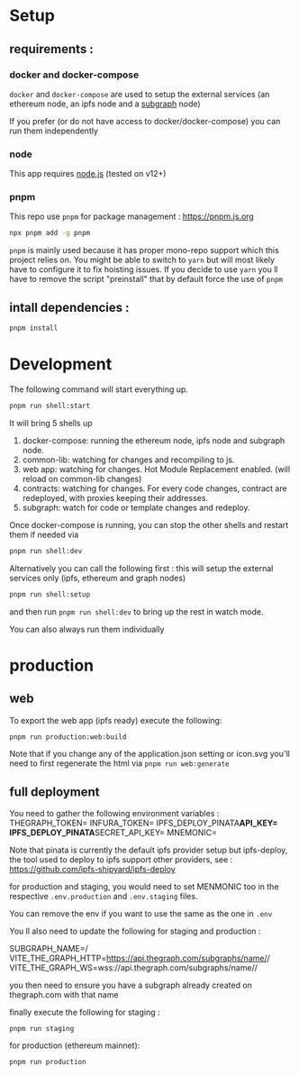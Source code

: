<!--   -->

# Setup

## requirements :

### docker and docker-compose

`docker` and `docker-compose` are used to setup the external services (an ethereum node, an ipfs node and a [subgraph](https://thegraph.com) node)

If you prefer (or do not have access to docker/docker-compose) you can run them independently

### node

This app requires [node.js](https://nodejs.org/) (tested on v12+)

### pnpm

This repo use `pnpm` for package management : https://pnpm.js.org

```bash
npx pnpm add -g pnpm
```

`pnpm` is mainly used because it has proper mono-repo support which this project relies on.
You might be able to switch to `yarn` but will most likely have to configure it to fix hoisting issues.
If you decide to use `yarn` you ll have to remove the script "preinstall" that by default force the use of `pnpm`

## intall dependencies :

```bash
pnpm install
```

# Development

The following command will start everything up.

```bash
pnpm run shell:start
```

It will bring 5 shells up

1. docker-compose: running the ethereum node, ipfs node and subgraph node.
1. common-lib: watching for changes and recompiling to js.
1. web app: watching for changes. Hot Module Replacement enabled. (will reload on common-lib changes)
1. contracts: watching for changes. For every code changes, contract are redeployed, with proxies keeping their addresses.
1. subgraph: watch for code or template changes and redeploy.

Once docker-compose is running, you can stop the other shells and restart them if needed via

```bash
pnpm run shell:dev
```

Alternatively you can call the following first : this will setup the external services only (ipfs, ethereum and graph nodes)

```bash
pnpm run shell:setup
```

and then run `pnpm run shell:dev` to bring up the rest in watch mode.

You can also always run them individually

# production

## web

To export the web app (ipfs ready) execute the following:

```bash
pnpm run production:web:build
```

Note that if you change any of the application.json setting or icon.svg you'll need to first regenerate the html via `pnpm run web:generate`

## full deployment

You need to gather the following environment variables :
THEGRAPH_TOKEN=<graph token used to deploy the subgraph on thegraph.come>
INFURA_TOKEN=<infura token to talk to a network>
IPFS_DEPLOY_PINATA**API_KEY=<pinata api key>
IPFS_DEPLOY_PINATA**SECRET_API_KEY=<pinata secret key>
MNEMONIC=<mnemonic of the account that will deploy the contract>

Note that pinata is currently the default ipfs provider setup but ipfs-deploy, the tool used to deploy to ipfs support other providers, see : https://github.com/ipfs-shipyard/ipfs-deploy

for production and staging, you would need to set MENMONIC too in the respective `.env.production` and `.env.staging` files.

You can remove the env if you want to use the same as the one in `.env`

You ll also need to update the following for staging and production :

SUBGRAPH_NAME=<thegraph account name>/<subgraph name>
VITE_THE_GRAPH_HTTP=https://api.thegraph.com/subgraphs/name/<thegraph account name>/<subgraph name>
VITE_THE_GRAPH_WS=wss://api.thegraph.com/subgraphs/name/<thegraph account name>/<subgraph name>

you then need to ensure you have a subgraph already created on thegraph.com with that name

finally execute the following for staging :

```
pnpm run staging
```

for production (ethereum mainnet):

```
pnpm run production
```
